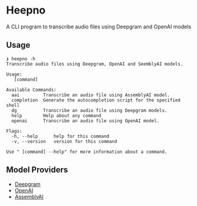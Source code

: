 # Heepno

A CLI program to transcribe audio files using Deepgram and OpenAI models

## Usage

```
❯ heepno -h
Transcribe audio files using Deepgram, OpenAI and SeemblyAI models.

Usage:
   [command]

Available Commands:
  aai         Transcribe an audio file using AssemblyAI model.
  completion  Generate the autocompletion script for the specified shell
  dg          Transcribe an audio file using Deepgram models.
  help        Help about any command
  openai      Transcribe an audio file using OpenAI model.

Flags:
  -h, --help      help for this command
  -v, --version   version for this command

Use " [command] --help" for more information about a command.
```

## Model Providers

- [Deepgram](https://developers.deepgram.com/docs/models-languages-overview)
- [OpenAI](https://openai.com/)
- [AssemblyAI](https://www.assemblyai.com/docs/getting-started/supported-languages)
